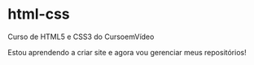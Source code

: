 # html-css
 Curso de HTML5 e CSS3 do CursoemVídeo

 Estou aprendendo a criar site e agora vou gerenciar meus repositórios!
